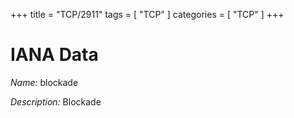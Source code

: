 +++
title = "TCP/2911"
tags = [ "TCP" ]
categories = [ "TCP" ]
+++

# IANA Data

_Name:_ blockade

_Description:_ Blockade

